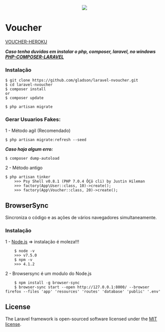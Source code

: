 <p align="center"><img src="https://laravel.com/assets/img/components/logo-laravel.svg"></p>

# Voucher

[VOUCHER-HEROKU](http://nvoucher.herokuapp.com/)

***Caso tenha duvidas em instalar o php, composer, laravel, no windows [PHP-COMPOSER-LARAVEL](https://gist.github.com/gladson/bfd863cb88d66f84b2fde8929265553a#file-composer_laravel-md)***

### Instalação

```shell
$ git clone https://github.com/gladson/laravel-nvoucher.git
$ cd laravel-nvoucher
$ composer install
or
$ composer update

$ php artisan migrate
```

### Gerar Usuarios Fakes:

1 - Método agil (Recomendado)

```shell
$ php artisan migrate:refresh --seed
```

***Caso haja algum erro:***
```shell
$ composer dump-autoload
```

2 - Método antigo

```shell
$ php artisan tinker
	>>> Psy Shell v0.8.1 (PHP 7.0.4 ÔÇö cli) by Justin Hileman
	>>> factory(App\User::class, 10)->create();
	>>> factory(App\Voucher::class, 20)->create();
```

## BrowserSync

Sincroniza o código e as ações de vários navegadores simultaneamente.

### Instalação

1 - [Node.js](https://nodejs.org/en/) => instalação é moleza!!!

```shell
	$ node -v
	>>> v7.5.0
	$ npm -v
	>>> 4.1.2
```

2 - Browsersync é um modulo do Node.js

```shell
	$ npm install -g browser-sync
	$ browser-sync start --open http://127.0.0.1:8000/ --browser firefox --files 'app' 'resources' 'routes' 'database' 'public' '.env'
```

## License

The Laravel framework is open-sourced software licensed under the [MIT license](http://opensource.org/licenses/MIT).